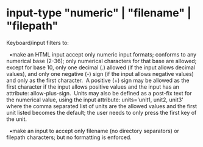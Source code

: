 # input-type "numeric" | "filename" | "filepath"
Keyboard/input filters to:

&nbsp; •make an HTML input accept only numeric input formats; conforms to any numerical base (2-36); only numerical characters for that base are allowed; except for base 10, only one decimal (.) allowed (if the input allows decimal values), and only one negative (-) sign (if the input allows negative values) and only as the first character.&nbsp; A positive (+) sign may be allowed as the first character if the input allows positive values and the input has an attribute: allow-plus-sign.&nbsp; Units may also be defined as a post-fix text for the numerical value, using the input attribute: units='unit1, unit2, unit3' where the comma separated list of units are the allowed values and the first unit listed becomes the default; the user needs to only press the first key of the unit.  

&nbsp; •make an input to accept only filename (no directory separators) or filepath characters; but no formatting is enforced.
